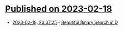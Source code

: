 # [Published on 2023-02-18](index.md)

* [2023-02-18, 23:37:25](https://lobste.rs/s/vup8ro/beautiful_binary_search_d) - [Beautiful Binary Search in D](https://muscar.eu/shar-binary-search-meta.html)
